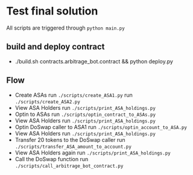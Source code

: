 # Test final solution

All scripts are triggered through `python main.py`

## build and deploy contract

- ./build.sh contracts.arbitrage_bot.contract && python deploy.py

## Flow

- Create ASAs
    run `./scripts/create_ASA1.py`
    run `./scripts/create_ASA2.py`
- View ASA Holders
    run `./scripts/print_ASA_holdings.py`
- Optin to ASAs
    run `./scripts/optin_contract_to_ASAs.py`
- View ASA Holders
    run `./scripts/print_ASA_holdings.py`
- Optin DoSwap caller to ASA1
    run `./scripts/optin_account_to_ASA.py`
- View ASA Holders
    run `./scripts/print_ASA_holdings.py`
- Transfer 20 tokens to the DoSwap caller
    run `./scripts/transfer_ASA_amount_to_account.py`
- View ASA Holders again
    run `./scripts/print_ASA_holdings.py`
- Call the DoSwap function
    run `./scripts/call_arbitrage_bot_contract.py`

